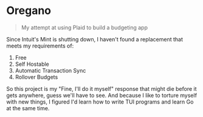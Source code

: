 # Oregano

> My attempt at using Plaid to build a budgeting app

Since Intuit's Mint is shutting down, I haven't found a replacement that meets my requirements of:

1. Free
2. Self Hostable
3. Automatic Transaction Sync
4. Rollover Budgets

So this project is my "Fine, I'll do it myself" response that might die before it gets anywhere, guess we'll have to see. And because I like to torture myself with new things, I figured I'd learn how to write TUI programs and learn Go at the same time.